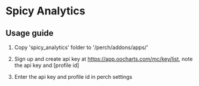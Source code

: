 Spicy Analytics
===============

Usage guide
-----------

1) Copy 'spicy_analytics' folder to '/perch/addons/apps/'

2) Sign up and create api key at https://app.oocharts.com/mc/key/list, note the api key and [profile id]

3) Enter the api key and profile id in perch settings